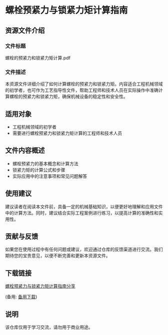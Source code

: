 # 螺栓预紧力与锁紧力矩计算指南

## 资源文件介绍

### 文件标题
螺栓的预紧力和锁紧力矩计算.pdf

### 文件描述
本资源文件详细介绍了如何计算螺栓的预紧力和锁紧力矩。内容适合工程机械领域的初学者，也可作为工艺指导性文件，帮助工程师和技术人员在实际操作中准确计算螺栓的预紧力和锁紧力矩，确保机械设备的稳定性和安全性。

## 适用对象
- 工程机械领域的初学者
- 需要进行螺栓预紧力和锁紧力矩计算的工程师和技术人员

## 文件内容概述
- 螺栓预紧力的基本概念和计算方法
- 锁紧力矩的计算公式和步骤
- 实际应用中的注意事项和常见问题解答

## 使用建议
建议读者在阅读本文件前，具备一定的机械基础知识，以便更好地理解和应用文件中的计算方法。同时，建议结合实际工程案例进行练习，以提高计算的准确性和实用性。

## 贡献与反馈
如果您在使用过程中有任何问题或建议，欢迎通过仓库的反馈渠道进行交流。我们期待您的宝贵意见，以便不断完善和更新本资源文件。

## 下载链接
[螺栓预紧力与锁紧力矩计算指南分享](https://pan.quark.cn/s/b46601841e04) 

(备用: [备用下载](https://pan.baidu.com/s/1bdYUJIhWJ6aKTlFjdnN61A?pwd=1234))

## 说明

该仓库仅用于学习交流，请勿用于商业用途。
